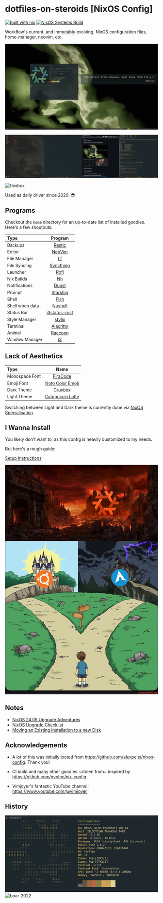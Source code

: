 # dotfiles-on-steroids [NixOS Config]

[![built with nix](https://builtwithnix.org/badge.svg)](https://builtwithnix.org)
[![NixOS Systems Build](https://github.com/workflow/nixos-config/actions/workflows/nixos.yml/badge.svg)](https://github.com/workflow/nixos-config/actions/)

Workflow's current, and immutably evolving, NixOS configuration files, home-manager, neovim, etc.

![neofetch boar](assets/neofetch-boar.png)

![boar](assets/boar_2024-04-01_22-55.png)

![flexbox](assets/flexbox_2024-04-02.png)

Used as daily driver since 2020. 😎

## Programs

Checkout the `home` directory for an up-to-date list of installed goodies. Here's a few shoutouts:

| Type            |                                 Program                                 |
| :-------------- | :---------------------------------------------------------------------: |
| Backups         |               [Restic](https://github.com/restic/restic)                |
| Editor          |                      [NeoVim](https://neovim.io/)                       |
| File Manager    |                  [Lf](https://github.com/gokcehan/lf)                   |
| File Syncing    |           [Syncthing](https://github.com/syncthing/syncthing)           |
| Launcher        |               [Rofi](https://github.com/davatorium/rofi)                |
| Nix Builds      |                   [Nh](https://github.com/viperML/nh)                   |
| Notifications   |             [Dunst](https://github.com/dunst-project/dunst)             |
| Prompt          |            [Starship](https://github.com/starship/starship)             |
| Shell           |                     [Fish](https://fishshell.com/)                      |
| Shell when data |                   [Nushell](https://www.nushell.sh/)                    |
| Status Bar      |       [i3status-rust](https://github.com/greshake/i3status-rust)        |
| Style Manager   |                [stylix](https://github.com/danth/stylix)                |
| Terminal        |           [Alacritty](https://github.com/alacritty/alacritty)           |
| Animal          | [Raccoon](https://duckduckgo.com/?hps=1&q=raccoon&iax=images&ia=images) |
| Window Manager  |                     [i3](https://github.com/i3/i3)                      |

## Lack of Aesthetics

| Type           |                             Name                              |
| :------------- | :-----------------------------------------------------------: |
| Monospace Font |        [FiraCode](https://github.com/tonsky/FiraCode)         |
| Emoji Font     | [Noto Color Emoji](https://github.com/googlefonts/noto-emoji) |
| Dark Theme     |         [Gruvbox](https://github.com/morhetz/gruvbox)         |
| Light Theme    | [Catppuccin Latte](https://github.com/catppuccin/catppuccin)  |

Switching between Light and Dark theme is currently done via [NixOS Specialisation](specialisations/light/default.nix).

## I Wanna Install

You likely don't want to, as this config is heavily customized to my needs.

But here's a rough guide:

[Setup Instructions](doc/INSTALL.md)

![nix-valley-of-doom](assets/nix-valley-of-despair.png)

## Notes

- [NixOS 24.05 Upgrade Adventures](doc/upgrades/2405/NixOS-24.05.md)
- [NixOS Upgrade Checklist](doc/upgrades/Checklist.md)
- [Moving an Existing Installation to a new Disk](doc/MOVING.md)

## Acknowledgements

- A lot of this was initially looted from https://github.com/alexpeits/nixos-config. Thank you!

- CI build and many other goodies ~stolen from~ inspired by https://github.com/gvolpe/nix-config

- Vimjoyer's fantastic YouTube channel: https://www.youtube.com/@vimjoyer

## History

![neofetch nixbox](assets/archive/neofetch-nixbox.png)
![boar-2022](assets/archive/boar_2022-09-26_10-41.png)
